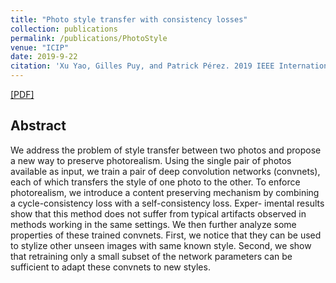 ```yaml
---
title: "Photo style transfer with consistency losses"
collection: publications
permalink: /publications/PhotoStyle
venue: "ICIP"
date: 2019-9-22
citation: 'Xu Yao, Gilles Puy, and Patrick Pérez. 2019 IEEE International Conference on Image Processing. <i>ICIP 2019.</i>'
---
```

[[PDF]](https://arxiv.org/pdf/2005.04410.pdf)

## Abstract
We address the problem of style transfer between two photos and propose a new way to preserve photorealism. Using the single pair of photos available as input, we train a pair of deep convolution networks (convnets), each of which transfers the style of one photo to the other. To enforce photorealism, we introduce a content preserving mechanism by combining a cycle-consistency loss with a self-consistency loss. Exper- imental results show that this method does not suffer from typical artifacts observed in methods working in the same settings. We then further analyze some properties of these trained convnets. First, we notice that they can be used to stylize other unseen images with same known style. Second, we show that retraining only a small subset of the network parameters can be sufficient to adapt these convnets to new styles.